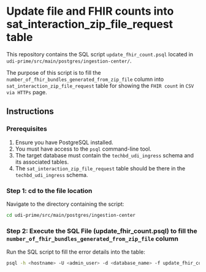 # Update file and FHIR counts into sat_interaction_zip_file_request table

This repository contains the SQL script `update_fhir_count.psql` located in `udi-prime/src/main/postgres/ingestion-center/`.  

The purpose of this script is to fill the `number_of_fhir_bundles_generated_from_zip_file` column into `sat_interaction_zip_file_request` table for showing the `FHIR count` in `CSV via HTTPs` page.

## Instructions

### Prerequisites
1. Ensure you have PostgreSQL installed.
2. You must have access to the `psql` command-line tool.
3. The target database must contain the `techbd_udi_ingress` schema and its associated tables.
4. The `sat_interaction_zip_file_request` table should be there in the `techbd_udi_ingress` schema. 

### Step 1: cd to the file location
Navigate to the directory containing the script:
```bash
cd udi-prime/src/main/postgres/ingestion-center
```

### Step 2: Execute the SQL File (update_fhir_count.psql) to fill the `number_of_fhir_bundles_generated_from_zip_file` column
Run the SQL script to fill the error details into the table:
```bash
psql -h <hostname> -U <admin_user> -d <database_name> -f update_fhir_count.psql
```